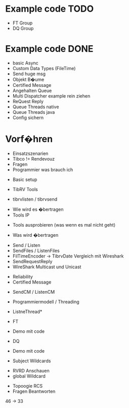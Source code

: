 # Example code TODO
* FT Group
* DQ Group

# Example code DONE
* basic Async
* Custom Data Types (FileTime)
* Send huge msg
* Objekt B�ume
* Certified Message
* Angehalten Queue
* Multi Dispatcher example rein ziehen
* ReQuest Reply
* Queue Threads native
* Queue Threads java
* Config sichern

# Vorf�hren
- Einsatzszenarien
- Tibco != Rendevouz
- Fragen
- Programmier was brauch ich
* Basic setup
- TibRV Tools
* tibrvlisten / tibrvsend
- Wie wird es �bertragen
- Tools IP
* Tools ausprobieren (was wenn es mal nicht geht)
- Was wird �bertragen
* Send / Listen
* SendFiles / ListenFiles
* FilTimeEncoder -> TibrvDate Vergleich mit Wireshark
* SendRequestReply
* WireShark Multicast und Unicast
- Reliability
- Certified Message
* SendCM / ListenCM
- Programmiermodell / Threading
* ListneThread*
- FT
* Demo mit code
- DQ
* Demo mit code
- Subject Wildcards
* RVRD Anschauen
* global Wildcard
- Topoogie RCS
- Fragen Beantworten

46 -> 33

